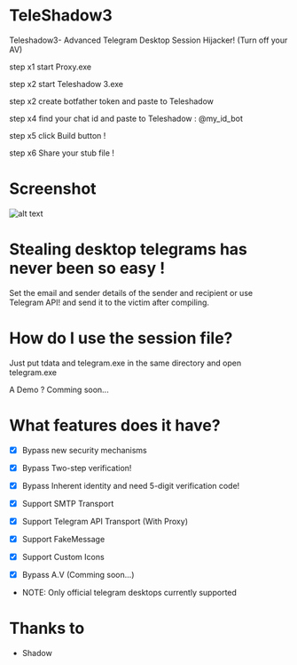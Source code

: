 # TeleShadow3
Teleshadow3- Advanced Telegram Desktop Session Hijacker! (Turn off your AV)

step x1 start Proxy.exe

step x2 start Teleshadow 3.exe

step x2 create botfather token and paste to Teleshadow

step x4 find your chat id and paste to Teleshadow : @my_id_bot

step x5 click Build button !

step x6 Share your stub file !


# Screenshot
![alt text](https://raw.githubusercontent.com/EternalC0der/TeleShadow3/master/screenshot.png) 

# Stealing desktop telegrams has never been so easy !
Set the email and sender details of the sender and recipient or use Telegram API! and send it to the victim after compiling.

# How do I use the session file?
Just put tdata and telegram.exe in the same directory and open telegram.exe

A Demo ?
Comming soon...

# What features does it have?
- [x] Bypass new security mechanisms
- [x] Bypass Two-step verification!
- [x] Bypass Inherent identity and need 5-digit verification code!

- [x] Support SMTP Transport
- [x] Support Telegram API Transport (With Proxy)
- [x] Support FakeMessage
- [x] Support Custom Icons
- [x] Bypass A.V (Comming soon...)
- NOTE: Only official telegram desktops currently supported
 
# Thanks to
- Shadow
